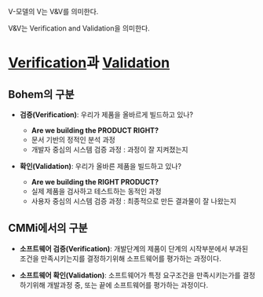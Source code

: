 V-모델의 V는 V&V를 의미한다. 

V&V는 Verification and Validation을 의미한다.

# [Verification](Verification.md)과 [Validation](Validation.md)

## Bohem의 구분

-   **검증(Verification)**: 우리가 제품을 올바르게 빌드하고 있나?
    - **Are we building the PRODUCT RIGHT?**
    - 문서 기반의 정적인 분석 과정
    - 개발자 중심의 시스템 검증 과정 : 과정이 잘 지켜졌는지

-   **확인(Validation)**: 우리가 올바른 제품을 빌드하고 있나?
    - **Are we building the RIGHT PRODUCT?**
    - 실제 제품을 검사하고 테스트하는 동적인 과정
    - 사용자 중심의 시스템 검증 과정 : 최종적으로 만든 결과물이 잘 나왔는지

## CMMi에서의 구분
-   **소프트웨어 검증(Verification)**: 개발단계의 제품이 단계의 시작부분에서 부과된 조건을 만족시키는지를 결정하기위해 소프트웨어를 평가하는 과정이다.

-   **소프트웨어 확인(Validation)**: 소프트웨어가 특정 요구조건을 만족시키는가를 결정하기위해 개발과정 중, 또는 끝에 소프트웨어를 평가하는 과정이다.